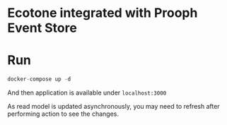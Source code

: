# Ecotone integrated with Prooph Event Store

# Run

```php 
docker-compose up -d
```
And then application is available under `localhost:3000`  

As read model is updated asynchronously, you may need to refresh after performing action to see the changes. 
